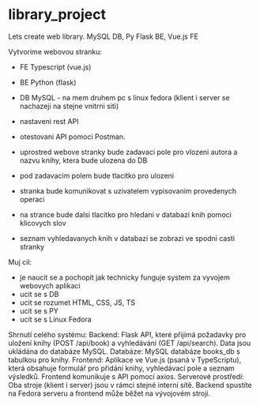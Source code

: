 # library_project
Lets create web library. MySQL DB, Py Flask BE, Vue.js FE

Vytvorime webovou stranku:
- FE Typescript (vue.js)
- BE Python (flask)
- DB MySQL - na mem druhem pc s linux fedora (klient i server se nachazeji na stejne vnitrni siti)
- nastaveni rest API
- otestovani API pomoci Postman.

- uprostred webove stranky bude zadavaci pole pro vlozeni autora a nazvu knihy, ktera bude ulozena do DB
- pod zadavacim polem bude tlacitko pro ulozeni
- stranka bude komunikovat s uzivatelem vypisovanim provedenych operaci
- na strance bude dalsi tlacitko pro hledani v databazi knih pomoci klicovych slov
- seznam vyhledavanych knih v databazi se zobrazi ve spodni casti stranky

Muj cil:
- je naucit se a pochopit jak technicky funguje system za vyvojem webovych aplikaci
- ucit se s DB
- ucit se rozumet HTML, CSS, JS, TS
- ucit se s PY
- ucit se s Linux Fedora

Shrnutí celého systému:
Backend: Flask API, které přijímá požadavky pro uložení knihy (POST /api/book) a vyhledávání (GET /api/search). Data jsou ukládána do databáze MySQL.
Databáze: MySQL databáze books_db s tabulkou pro knihy.
Frontend: Aplikace ve Vue.js (psaná v TypeScriptu), která obsahuje formulář pro přidání knihy, vyhledávací pole a seznam výsledků. Frontend komunikuje s API pomocí axios.
Serverové prostředí: Oba stroje (klient i server) jsou v rámci stejné interní sítě. Backend spustíte na Fedora serveru a frontend může běžet na vývojovém stroji.